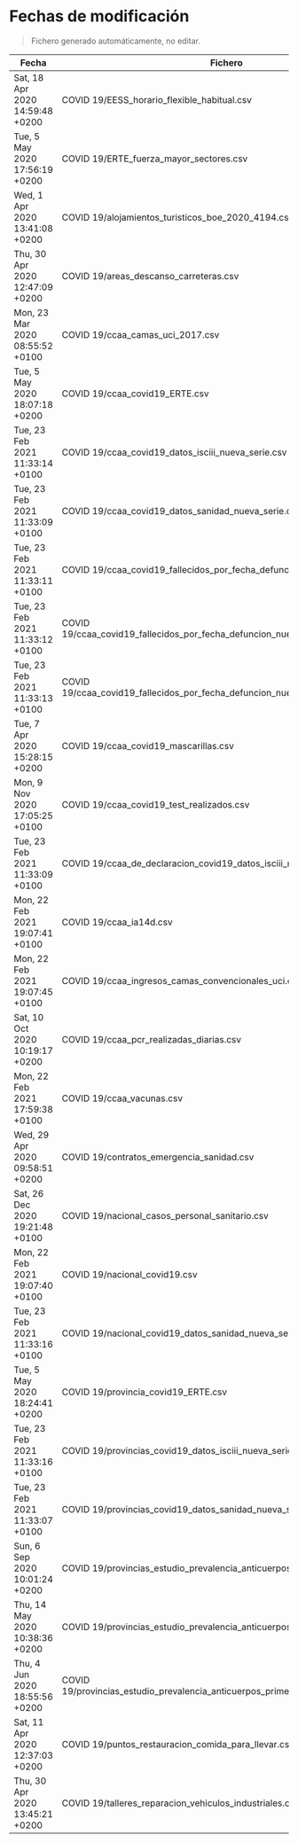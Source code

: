 # Fechas de modificación

> Fichero generado automáticamente, no editar.

| Fecha                           | Fichero                  |
|---------------------------------|--------------------------|
| Sat, 18 Apr 2020 14:59:48 +0200  | COVID 19/EESS_horario_flexible_habitual.csv |
| Tue, 5 May 2020 17:56:19 +0200  | COVID 19/ERTE_fuerza_mayor_sectores.csv |
| Wed, 1 Apr 2020 13:41:08 +0200  | COVID 19/alojamientos_turisticos_boe_2020_4194.csv |
| Thu, 30 Apr 2020 12:47:09 +0200  | COVID 19/areas_descanso_carreteras.csv |
| Mon, 23 Mar 2020 08:55:52 +0100  | COVID 19/ccaa_camas_uci_2017.csv |
| Tue, 5 May 2020 18:07:18 +0200  | COVID 19/ccaa_covid19_ERTE.csv |
| Tue, 23 Feb 2021 11:33:14 +0100  | COVID 19/ccaa_covid19_datos_isciii_nueva_serie.csv |
| Tue, 23 Feb 2021 11:33:09 +0100  | COVID 19/ccaa_covid19_datos_sanidad_nueva_serie.csv |
| Tue, 23 Feb 2021 11:33:11 +0100  | COVID 19/ccaa_covid19_fallecidos_por_fecha_defuncion_nueva_serie.csv |
| Tue, 23 Feb 2021 11:33:12 +0100  | COVID 19/ccaa_covid19_fallecidos_por_fecha_defuncion_nueva_serie_long.csv |
| Tue, 23 Feb 2021 11:33:13 +0100  | COVID 19/ccaa_covid19_fallecidos_por_fecha_defuncion_nueva_serie_original.csv |
| Tue, 7 Apr 2020 15:28:15 +0200  | COVID 19/ccaa_covid19_mascarillas.csv |
| Mon, 9 Nov 2020 17:05:25 +0100  | COVID 19/ccaa_covid19_test_realizados.csv |
| Tue, 23 Feb 2021 11:33:09 +0100  | COVID 19/ccaa_de_declaracion_covid19_datos_isciii_nueva_serie.csv |
| Mon, 22 Feb 2021 19:07:41 +0100  | COVID 19/ccaa_ia14d.csv |
| Mon, 22 Feb 2021 19:07:45 +0100  | COVID 19/ccaa_ingresos_camas_convencionales_uci.csv |
| Sat, 10 Oct 2020 10:19:17 +0200  | COVID 19/ccaa_pcr_realizadas_diarias.csv |
| Mon, 22 Feb 2021 17:59:38 +0100  | COVID 19/ccaa_vacunas.csv |
| Wed, 29 Apr 2020 09:58:51 +0200  | COVID 19/contratos_emergencia_sanidad.csv |
| Sat, 26 Dec 2020 19:21:48 +0100  | COVID 19/nacional_casos_personal_sanitario.csv |
| Mon, 22 Feb 2021 19:07:40 +0100  | COVID 19/nacional_covid19.csv |
| Tue, 23 Feb 2021 11:33:16 +0100  | COVID 19/nacional_covid19_datos_sanidad_nueva_serie_grupos_edad.csv |
| Tue, 5 May 2020 18:24:41 +0200  | COVID 19/provincia_covid19_ERTE.csv |
| Tue, 23 Feb 2021 11:33:16 +0100  | COVID 19/provincias_covid19_datos_isciii_nueva_serie.csv |
| Tue, 23 Feb 2021 11:33:07 +0100  | COVID 19/provincias_covid19_datos_sanidad_nueva_serie.csv |
| Sun, 6 Sep 2020 10:01:24 +0200  | COVID 19/provincias_estudio_prevalencia_anticuerpos_final.csv |
| Thu, 14 May 2020 10:38:36 +0200  | COVID 19/provincias_estudio_prevalencia_anticuerpos_primera_ronda.csv |
| Thu, 4 Jun 2020 18:55:56 +0200  | COVID 19/provincias_estudio_prevalencia_anticuerpos_primera_y_segunda_ronda.csv |
| Sat, 11 Apr 2020 12:37:03 +0200  | COVID 19/puntos_restauracion_comida_para_llevar.csv |
| Thu, 30 Apr 2020 13:45:21 +0200  | COVID 19/talleres_reparacion_vehiculos_industriales.csv |
